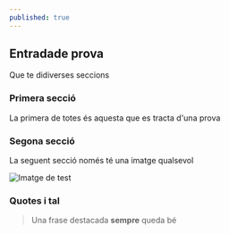 ```yaml
---
published: true
---
```

## Entradade prova

Que te didiverses seccions

### Primera secció

La primera de totes és aquesta que es tracta d'una prova

### Segona secció

La seguent secció només té una imatge qualsevol 

![Imatge de test]({{site.baseurl}}/_posts/1_1_1000.jpg)


### Quotes i tal

> Una frase destacada **sempre** queda bé
